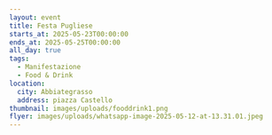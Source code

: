 ```yaml
---
layout: event
title: Festa Pugliese
starts_at: 2025-05-23T00:00:00
ends_at: 2025-05-25T00:00:00
all_day: true
tags:
  - Manifestazione
  - Food & Drink
location:
  city: Abbiategrasso
  address: piazza Castello
thumbnail: images/uploads/fooddrink1.png
flyer: images/uploads/whatsapp-image-2025-05-12-at-13.31.01.jpeg
---
```

